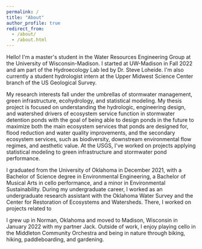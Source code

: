 ```yaml
---
permalink: /
title: "About"
author_profile: true
redirect_from: 
  - /about/
  - /about.html
---
```


Hello! I'm a master's student in the Water Resources Engineering Group at the University of Wisconsin-Madison. I started at UW-Madison in Fall 2022 and am part of the Hydroecology Lab led by Dr. Steve Loheide. I'm also currently a student hydrologist intern at the Upper Midwest Science Center branch of the US Geological Survey.

My research interests fall under the umbrellas of stormwater management, green infrastructure, ecohydrology, and statistical modeling. My thesis project is focused on understanding the hydrologic, engineering design, and watershed drivers of ecosystem service function in stormwater detention ponds with the goal of being able to design ponds in the future to maximize both the main ecosystem services that ponds are designed for, flood reduction and water quality improvements, and the secondary ecosystem services, such as biodiversity, downstream environmental flow regimes, and aesthetic value. At the USGS, I've worked on projects applying statistical modeling to green infrastructure and stormwater pond performance.

I graduated from the University of Oklahoma in December 2021, with a Bachelor of Science degree in Environmental Engineering, a Bachelor of Musical Arts in cello performance, and a minor in Environmental Sustainability. During my undergraduate career, I worked as an undergraduate research assistant with the Oklahoma Water Survey and the Center for Restoration of Ecosystems and Watersheds. There, I worked on projects related to 

I grew up in Norman, Oklahoma and moved to Madison, Wisconsin in January 2022 with my partner Jack. Outside of work, I enjoy playing cello in the Middleton Community Orchestra and being in nature through biking, hiking, paddleboarding, and gardening.
